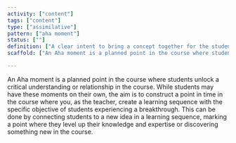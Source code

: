```yaml
---
activity: ["content"]
tags: ["content"]
type: ["assimilative"]
pattern: ["aha moment"]
status: [""]
definition: ["A clear intent to bring a concept together for the student to connect the dots."]
scaffold: ["An Aha moment is a planned point in the course where students unlock a critical understanding or relationship in the course. While students may have these moments on their own, the aim is to construct a point in time in the course where you, as the teacher, create a learning sequence with the specific objective of students experiencing a breakthrough. This can be done by connecting students to a new idea in a learning sequence, marking a point where they level up their knowledge and expertise or discovering something new in the course."]

---
```


An Aha moment is a planned point in the course where students unlock a critical understanding or relationship in the course. While students may have these moments on their own, the aim is to construct a point in time in the course where you, as the teacher, create a learning sequence with the specific objective of students experiencing a breakthrough. This can be done by connecting students to a new idea in a learning sequence, marking a point where they level up their knowledge and expertise or discovering something new in the course.

